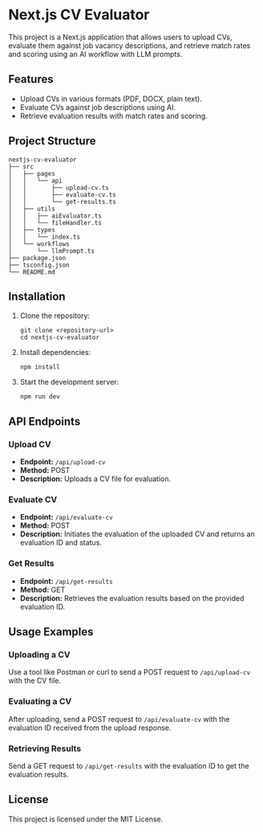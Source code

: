 # Next.js CV Evaluator

This project is a Next.js application that allows users to upload CVs, evaluate them against job vacancy descriptions, and retrieve match rates and scoring using an AI workflow with LLM prompts.

## Features

- Upload CVs in various formats (PDF, DOCX, plain text).
- Evaluate CVs against job descriptions using AI.
- Retrieve evaluation results with match rates and scoring.

## Project Structure

```
nextjs-cv-evaluator
├── src
│   ├── pages
│   │   └── api
│   │       ├── upload-cv.ts
│   │       ├── evaluate-cv.ts
│   │       └── get-results.ts
│   ├── utils
│   │   ├── aiEvaluator.ts
│   │   └── fileHandler.ts
│   ├── types
│   │   └── index.ts
│   └── workflows
│       └── llmPrompt.ts
├── package.json
├── tsconfig.json
└── README.md
```

## Installation

1. Clone the repository:

   ```
   git clone <repository-url>
   cd nextjs-cv-evaluator
   ```

2. Install dependencies:

   ```
   npm install
   ```

3. Start the development server:
   ```
   npm run dev
   ```

## API Endpoints

### Upload CV

- **Endpoint:** `/api/upload-cv`
- **Method:** POST
- **Description:** Uploads a CV file for evaluation.

### Evaluate CV

- **Endpoint:** `/api/evaluate-cv`
- **Method:** POST
- **Description:** Initiates the evaluation of the uploaded CV and returns an evaluation ID and status.

### Get Results

- **Endpoint:** `/api/get-results`
- **Method:** GET
- **Description:** Retrieves the evaluation results based on the provided evaluation ID.

## Usage Examples

### Uploading a CV

Use a tool like Postman or curl to send a POST request to `/api/upload-cv` with the CV file.

### Evaluating a CV

After uploading, send a POST request to `/api/evaluate-cv` with the evaluation ID received from the upload response.

### Retrieving Results

Send a GET request to `/api/get-results` with the evaluation ID to get the evaluation results.

## License

This project is licensed under the MIT License.
